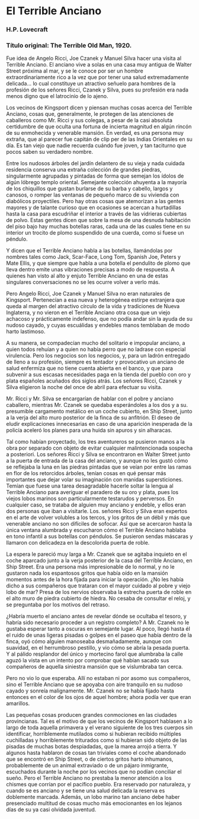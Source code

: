 # El Terrible Anciano
### H.P. Lovecraft
### Título original: The Terrible Old Man, 1920.

   Fue idea de Angelo Ricci, Joe Czanek y Manuel Silva hacer una visita al
   Terrible Anciano. El anciano vive a solas en una casa muy antigua de
   Walter Street próxima al mar, y se le conoce por ser un hombre
   extraordinariamente rico a la vez que por tener una salud
   extremadamente delicada... lo cual constituye un atractivo señuelo para
   hombres de la profesión de los señores Ricci, Czanek y Silva, pues su
   profesión era nada menos digno que el latrocinio de lo ajeno.
   
   Los vecinos de Kingsport dicen y piensan muchas cosas acerca del
   Terrible Anciano, cosas que, generalmente, le protegen de las
   atenciones de caballeros como Mr. Ricci y sus colegas, a pesar de la
   casi absoluta certidumbre de que oculta una fortuna de incierta
   magnitud en algún rincón de su enmohecida y venerable mansión. En
   verdad, es una persona muy extraña, que al parecer fue capitán de clip
   per de las Indias Orientales en su día. Es tan viejo que nadie recuerda
   cuándo fue joven, y tan taciturno que pocos saben su verdadero nombre.
   
   Entre los nudosos árboles del jardín delantero de su vieja y nada
   cuidada residencia conserva una extraña colección de grandes piedras,
   singularmente agrupadas y pintadas de forma que semejan los ídolos de
   algún lóbrego templo oriental. Semejante colección ahuyenta a la
   mayoría de los chiquillos que gustan burlarse de su barba y cabello,
   largos y canosos, o romper las ventanas de pequeño marco de su vivienda
   con diabólicos proyectiles. Pero hay otras cosas que atemorizan a las
   gentes mayores y de talante curioso que en ocasiones se acercan a
   hurtadillas hasta la casa para escudriñar el interior a través de las
   vidrieras cubiertas de polvo. Estas gentes dicen que sobre la mesa de
   una desnuda habitación del piso bajo hay muchas botellas raras, cada
   una de las cuales tiene en su interior un trocito de plomo suspendido
   de una cuerda, como si fuese un péndulo.
   
   Y dicen que el Terrible Anciano habla a las botellas, llamándolas por nombres tales como Jack, Scar-Face, Long Tom, Spanish Joe, Peters y Mate Ellis, y que siempre que habla a una botella el pendulito de plomo que lleva dentro emite unas vibraciones precisas a modo de respuesta. A quienes han visto al
   alto y enjuto Terrible Anciano en una de estas singulares
   conversaciones no se les ocurre volver a verlo más. 
   
   Pero Angelo Ricci,
   Joe Czanek y Manuel Silva no eran naturales de Kingsport. Pertenecían a
   esa nueva y heterogénea estirpe extranjera que queda al margen del
   atractivo círculo de la vida y tradiciones de Nueva Inglaterra, y no
   vieron en el Terrible Anciano otra cosa que un viejo achacoso y
   prácticamente indefenso, que no podía andar sin la ayuda de su nudoso
   cayado, y cuyas escuálidas y endebles manos temblaban de modo harto
   lastimoso. 
   
   A su manera, se compadecían mucho del solitario e impopular
   anciano, a quien todos rehuían y a quien no había perro que no ladrase
   con especial virulencia. Pero los negocios son los negocios, y, para un
   ladrón entregado de lleno a su profesión, siempre es tentador y
   provocativo un anciano de salud enfermiza que no tiene cuenta abierta
   en el banco, y que para subvenir a sus escasas necesidades paga en la
   tienda del pueblo con oro y plata españoles acuñados dos siglos atrás.
   Los señores Ricci, Czanek y Silva eligieron la noche del once de abril
   para efectuar su visita. 
   
   Mr. Ricci y Mr. Silva se encargarían de hablar
   con el pobre y anciano caballero, mientras Mr. Czanek se quedaba
   esperándoles a los dos y a su. presumible cargamento metálico en un
   coche cubierto, en Ship Street, junto a la verja del alto muro
   posterior de la finca de su anfitrión. El deseo de eludir explicaciones
   innecesarias en caso de una aparición inesperada de la policía aceleró
   los planes para una huida sin apuros y sin alharacas.
   
   Tal como habían proyectado, los tres aventureros se pusieron manos a la
   obra por separado con objeto de evitar cualquier malintencionada
   sospecha a posteriori. Los señores Ricci y Silva se encontraron en
   Walter Street junto a la puerta de entrada de la casa del anciano, y
   aunque no les gustó cómo se reflejaba la luna en las piedras pintadas
   que se veían por entre las ramas en flor de los retorcidos árboles,
   tenían cosas en qué pensar más importantes que dejar volar su
   imaginación con manidas supersticiones. Temían que fuese una tarea
   desagradable hacerle soltar la lengua al Terrible Anciano para
   averiguar el paradero de su oro y plata, pues los viejos lobos marinos
   son particularmente testarudos y perversos. En cualquier caso, se
   trataba de alguien muy anciano y endeble, y ellos eran dos personas que
   iban a visitarle. Los. señores Ricci y Silva eran expertos en el arte
   de volver volubles a los tercos, y los gritos de un débil y más que
   venerable anciano no son difíciles de sofocar. Así que se acercaron
   hasta la única ventana alumbrada y escucharon cómo el Terrible Anciano
   hablaba en tono infantil a sus botellas con péndulos. Se pusieron
   sendas máscaras y llamaron con delicadeza en la descolorida puerta de
   roble.
   
   La espera le pareció muy larga a Mr. Czanek que se agitaba inquieto en
   el coche aparcado junto a la verja posterior de la casa del Terrible
   Anciano, en Ship Street. Era una persona más impresionable de lo
   normal, y no le gustaron nada los espantosos gritos que había oído en
   la mansión momentos antes de la hora fijada para iniciar la operación.
   ¿No les había dicho a sus compañeros que trataran con el mayor cuidado
   al pobre y viejo lobo de mar? Presa de los nervios observaba la
   estrecha puerta de roble en el alto muro de piedra cubierto de hiedra.
   No cesaba de consultar el reloj, y se preguntaba por los motivos del
   retraso. 
   
   ¿Habría muerto el anciano antes de revelar dónde se ocultaba
   el tesoro, y habría sido necesario proceder a un registro completo? A
   Mr. Czanek no le gustaba esperar tanto a oscuras en semejante lugar. Al
   poco, llegó hasta él el ruido de unas ligeras pisadas o golpes en el
   paseo que había dentro de la finca, oyó cómo alguien manoseaba
   desmañadamente, aunque con suavidad, en el herrumbroso pestillo, y vio
   cómo se abría la pesada puerta. Y al pálido resplandor del único y
   mortecino farol que alumbraba la calle aguzó la vista en un intento por
   comprobar qué habían sacado sus compañeros de aquella siniestra mansión
   que se vislumbraba tan cerca. 
   
   Pero no vio lo que esperaba. Allí no
   estaban ni por asomo sus compañeros, sino el Terrible Anciano que se
   apoyaba con aire tranquilo en su nudoso cayado y sonreía malignamente.
   Mr. Czanek no se había fijado hasta entonces en el color de los ojos de
   aquel hombre; ahora podía ver que eran amarillos.
   
   Las pequeñas cosas producen grandes conmociones en las ciudades
   provincianas. Tal es el motivo de que los vecinos de Kingsport hablasen
   a lo largo de toda aquella primavera y el verano siguiente de los tres
   cuerpos sin identificar, horriblemente mutilados como si hubieran
   recibido múltiples cuchilladas y horriblemente triturados como si
   hubieran sido objeto de las pisadas de muchas botas despiadadas, que la
   marea arrojó a tierra. Y algunos hasta hablaron de cosas tan triviales
   como el coche abandonado que se encontró en Ship Street, o de ciertos
   gritos harto inhumanos, probablemente de un animal extraviado o de un
   pájaro inmigrante, escuchados durante la noche por los vecinos que no
   podían conciliar el sueño. Pero el Terrible Anciano no prestaba la
   menor atención a los chismes que corrían por el pacífico pueblo. Era
   reservado por naturaleza, y cuando se es anciano y se tiene una salud
   delicada la reserva es doblemente marcada. Además, un lobo marino tan
   anciano debe haber presenciado multitud de cosas mucho más emocionantes
   en los lejanos días de su ya casi olvidada juventud.